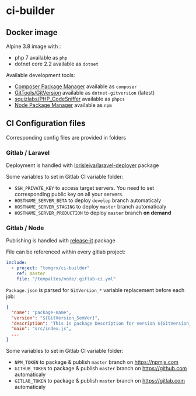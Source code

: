 # ci-builder

## Docker image

Alpine 3.8 image with :

- php 7 available as `php`
- dotnet core 2.2 available as `dotnet`

Available development tools:

- [Composer Package Manager](https://getcomposer.org/) available as `composer`
- [GitTools/GitVersion](https://github.com/GitTools/GitVersion) available as `dotnet-gitversion` (latest)
- [squizlabs/PHP_CodeSniffer](https://github.com/squizlabs/PHP_CodeSniffer) available as `phpcs`
- [Node Package Manager](https://www.npmjs.com) available as `npm`

## CI Configuration files

Corresponding config files are provided in folders

### Gitlab / Laravel

Deployment is handled with [lorisleiva/laravel-deployer](https://github.com/lorisleiva/laravel-deployer) package

Some variables to set in Gitlab CI variable folder:

- `SSH_PRIVATE_KEY` to access target servers. You need to set corresponding public key on all your servers.
- `HOSTNAME_SERVER_BETA` to deploy `develop` branch automaticaly
- `HOSTNAME_SERVER_STAGING` to deploy `master` branch automaticaly
- `HOSTNAME_SERVER_PRODUCTION` to deploy `master` branch **on demand**

### Gitlab / Node

Publishing is handled with [release-it](https://www.npmjs.com/package/release-it) package

File can be referenced within every gitlab project:

```yaml
include:
  - project: "tomgrv/ci-builder"
    ref: master
    file: "/tempaltes/node/.gitlab-ci.yml"
```

`Package.json` is parsed for `GitVersion_*` variable replacement before each job:

```json
{
  "name": "package-name",
  "version": "${GitVersion_SemVer}",
  "description": "This is package Description for version ${GitVersion_InformationalVersion}",
  "main": "src/index.js",
  ...
}
```

Some variables to set in Gitlab CI variable folder:

- `NPM_TOKEN` to package & publish `master` branch on https://npmjs.com
- `GITHUB_TOKEN` to package & publish `master` branch on https://github.com automaticaly
- `GITLAB_TOKEN` to package & publish `master` branch on https://gitlab.com automaticaly
